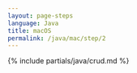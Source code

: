 ```yaml
---
layout: page-steps
language: Java
title: macOS
permalink: /java/mac/step/2
---
```


{% include partials/java/crud.md %}
